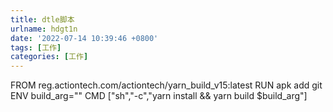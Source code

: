 ```yaml
---
title: dtle脚本
urlname: hdgt1n
date: '2022-07-14 10:39:46 +0800'
tags: [工作]
categories: [工作]
---
```


FROM reg.actiontech.com/actiontech/yarn_build_v15:latest
RUN apk add git
ENV build_arg=""
CMD ["sh","-c","yarn install && yarn build $build_arg"]
